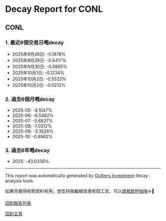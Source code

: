 # Decay Report for CONL

## CONL

### 1. 最近6個交易日嘅decay

- 2025年9月26日: -0.1878%
- 2025年9月29日: -0.6417%
- 2025年9月30日: -0.0865%
- 2025年10月1日: -0.1234%
- 2025年10月2日: -0.5523%
- 2025年10月3日: -0.0213%

### 2. 過去6個月嘅decay

- 2025-05: -8.1047%
- 2025-06: -6.5482%
- 2025-07: -2.6827%
- 2025-08: -7.0312%
- 2025-09: -3.3526%
- 2025-10: -0.6962%

### 3. 過去6年嘅decay

- 2025: -43.0338%

------------------------------
This report was automatically generated by [Outliers Investment](https://outliersecon.github.io/Outliers-Investment/) decay analysis tools.

如果你覺得呢啲資料有用，想支持我繼續改進呢個工具，可以[請我飲杯咖啡](https://buymeacoffee.com/outliersecon)☕🙏

[回到報告列表](https://outliersecon.github.io/Outliers-Investment/reports/reports_public)

[回到主頁](https://outliersecon.github.io/Outliers-Investment/)